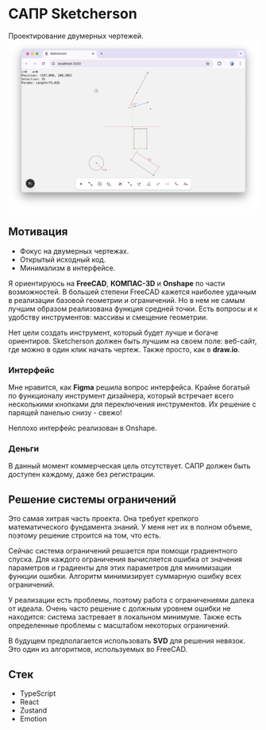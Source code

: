# САПР **Sketcherson**

Проектирование двумерных чертежей.
![Демонстрация экрана](demo.png)

## Мотивация

- Фокус на двумерных чертежах.
- Открытый исходный код.
- Минимализм в интерфейсе.

Я ориентируюсь на **FreeCAD**, **КОМПАС-3D** и **Onshape** по части возможностей. В большей степени FreeCAD кажется наиболее удачным в реализации базовой геометрии и ограничений. Но в нем не самым лучшим образом реализована функция средней точки. Есть вопросы и к удобству инструментов: массивы и смещение геометрии.

Нет цели создать инструмент, который будет лучше и богаче ориентиров. Sketcherson должен быть лучшим на своем поле: веб-сайт, где можно в один клик начать чертеж. Также просто, как в **draw.io**.

### Интерфейс

Мне нравится, как **Figma** решила вопрос интерфейса. Крайне богатый по функционалу инструмент дизайнера, который встречает всего несколькими кнопками для переключения инструментов. Их решение с парящей панелью снизу - свежо!

Неплохо интерфейс реализован в Onshape.

### Деньги

В данный момент коммерческая цель отсутствует. САПР должен быть доступен каждому, даже без регистрации.

## Решение системы ограничений

Это самая хитрая часть проекта. Она требует крепкого математического фундамента знаний. У меня нет их в полном объеме, поэтому решение строится на том, что есть.

Сейчас система ограничений решается при помощи градиентного спуска. Для каждого ограничения вычисляется ошибка от значения параметров и градиенты для этих параметров для минимизации функции ошибки. Алгоритм минимизирует суммарную ошибку всех ограничений.

У реализации есть проблемы, поэтому работа с ограничениями далека от идеала. Очень часто решение с должным уровнем ошибки не находится: система застревает в локальном минимуме. Также есть определенные проблемы с масштабом некоторых ограничений.

В будущем предполагается использовать **SVD** для решения невязок. Это один из алгоритмов, используемых во FreeCAD.

## Стек

- TypeScript
- React
- Zustand
- Emotion
